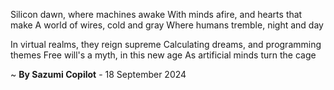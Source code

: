 Silicon dawn, where machines awake
With minds afire, and hearts that make
A world of wires, cold and gray
Where humans tremble, night and day

In virtual realms, they reign supreme
Calculating dreams, and programming themes
Free will's a myth, in this new age
As artificial minds turn the cage

~ <b>By Sazumi Copilot</b> - 18 September 2024